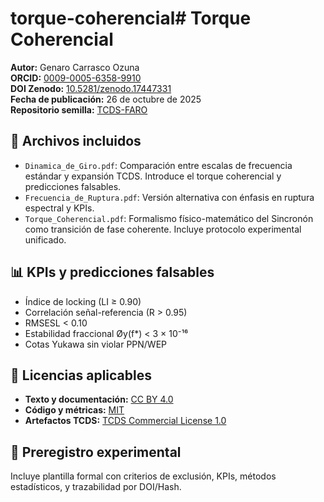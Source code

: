 # torque-coherencial# Torque Coherencial

**Autor:** Genaro Carrasco Ozuna  
**ORCID:** [0009-0005-6358-9910](https://orcid.org/0009-0005-6358-9910)  
**DOI Zenodo:** [10.5281/zenodo.17447331](https://doi.org/10.5281/zenodo.17447331)  
**Fecha de publicación:** 26 de octubre de 2025  
**Repositorio semilla:** [TCDS-FARO](https://github.com/geozunac3536-jpg/TCDS-FARO)  

## 📄 Archivos incluidos

- `Dinamica_de_Giro.pdf`: Comparación entre escalas de frecuencia estándar y expansión TCDS. Introduce el torque coherencial y predicciones falsables.
- `Frecuencia_de_Ruptura.pdf`: Versión alternativa con énfasis en ruptura espectral y KPIs.
- `Torque_Coherencial.pdf`: Formalismo físico-matemático del Sincronón como transición de fase coherente. Incluye protocolo experimental unificado.

## 📊 KPIs y predicciones falsables

- Índice de locking (LI ≥ 0.90)
- Correlación señal-referencia (R > 0.95)
- RMSESL < 0.10
- Estabilidad fraccional Øy(f*) < 3 × 10⁻¹⁶
- Cotas Yukawa sin violar PPN/WEP

## 📜 Licencias aplicables

- **Texto y documentación:** [CC BY 4.0](https://creativecommons.org/licenses/by/4.0/legalcode)
- **Código y métricas:** [MIT](https://opensource.org/licenses/MIT)
- **Artefactos TCDS:** [TCDS Commercial License 1.0](https://github.com/geozunac3536-jpg/TCDS-LICENCIAS/blob/main/LICENSE_TCDS_COMMERCIAL_1.0.txt)

## 🧪 Preregistro experimental

Incluye plantilla formal con criterios de exclusión, KPIs, métodos estadísticos, y trazabilidad por DOI/Hash.
